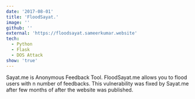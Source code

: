 ```yaml
---
date: '2017-08-01'
title: 'FloodSayat.'
image: ''
github: ''
external: 'https://floodsayat.sameerkumar.website'
tech:
  - Python
  - Flask
  - DOS Attack
show: 'true'
---
```


Sayat.me is Anonymous Feedback Tool. FloodSayat.me allows you to flood users with n number of feedbacks. This vulnerability was fixed by Sayat.me after few months of after the website was published.
